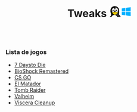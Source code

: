 <br>
<h1 align="center">Tweaks <img width="60" height="" src="../assets/icons/os.png"></h1>
<h4 align="center"></h4>
<br><br>

### Lista de jogos

- [7 Daysto Die](../games/7dtd.md)
- [BioShock Remastered](../games/bioShockremastered.md)
- [CS GO](../games/csgo.md)
- [El Matador](../games/elmatador.md)
- [Tomb Raider](../games/tombraider.md)
- [Valheim](../games/valheim.md)
- [Viscera Cleanup](../games/vcd.md)

<br><br><br><br><br>